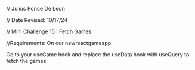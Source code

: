 // Julius Ponce De Leon

// Date Revised: 10/17/24

// Mini Challenge 15 : Fetch Games

//Requirements:
On our newreactgameapp.

Go to your useGame hook and replace the useData hook with useQuery to fetch the games.
